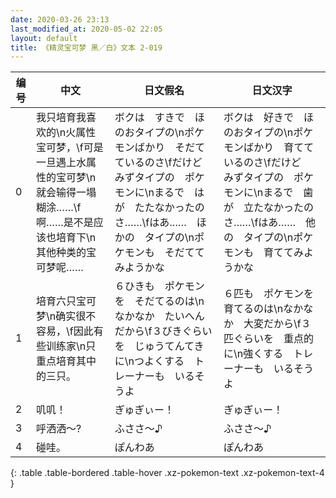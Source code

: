 ```yaml
---
date: 2020-03-26 23:13
last_modified_at: 2020-05-02 22:05
layout: default
title: 《精灵宝可梦 黑／白》文本 2-019
---
```

| 编号 | 中文 | 日文假名 | 日文汉字 |
| ---- | ---- | ---- | --- |
| 0 | 我只培育我喜欢的\n火属性宝可梦，\f可是一旦遇上水属性的宝可梦\n就会输得一塌糊涂……\f啊……是不是应该也培育下\n其他种类的宝可梦呢…… | ボクは　すきで　ほのおタイプの\nポケモンばかり　そだてているのさ\fだけど　みずタイプの　ポケモンに\nまるで　はが　たたなかったのさ……\fはあ……　ほかの　タイプの\nポケモンも　そだててみようかな | ボクは　好きで　ほのおタイプの\nポケモンばかり　育てているのさ\fだけど　みずタイプの　ポケモンに\nまるで　歯が　立たなかったのさ……\fはあ……　他の　タイプの\nポケモンも　育ててみようかな |
| 1 | 培育六只宝可梦\n确实很不容易，\f因此有些训练家\n只重点培育其中的三只。 | ６ひきも　ポケモンを　そだてるのは\nなかなか　たいへん　だから\f３びきぐらいを　じゅうてんてきに\nつよくする　トレーナーも　いるそうよ | ６匹も　ポケモンを　育てるのは\nなかなか　大変だから\f３匹ぐらいを　重点的に\n強くする　トレーナーも　いるそうよ |
| 2 | 叽叽！ | ぎゅぎぃー！ | ぎゅぎぃー！ |
| 3 | 呼洒洒～? | ふささ～♪ | ふささ～♪ |
| 4 | 碰哇。 | ぽんわあ | ぽんわあ |
{: .table .table-bordered .table-hover .xz-pokemon-text .xz-pokemon-text-4 }
